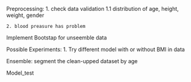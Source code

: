 Preprocessing:
	1. check data validation
		1.1 distribution of age, height, weight, gender 

	2. blood preasure has problem

Implement Bootstap for unseemble data


Possible Experiments:
	1. Try different model with or without BMI in data

Ensemble:
	segment the clean-upped dataset by age

Model_test